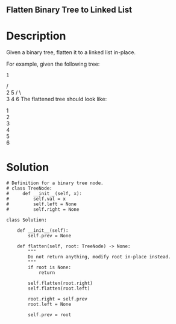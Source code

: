 Flatten Binary Tree to Linked List
---

# Description
Given a binary tree, flatten it to a linked list in-place.

For example, given the following tree:

    1
   / \
  2   5
 / \   \
3   4   6
The flattened tree should look like:

1
 \
  2
   \
    3
     \
      4
       \
        5
         \
          6

# Solution
```python3
# Definition for a binary tree node.
# class TreeNode:
#     def __init__(self, x):
#         self.val = x
#         self.left = None
#         self.right = None

class Solution:
    
    def __init__(self):
        self.prev = None
        
    def flatten(self, root: TreeNode) -> None:
        """
        Do not return anything, modify root in-place instead.
        """
        if root is None:
            return
        
        self.flatten(root.right)
        self.flatten(root.left)
        
        root.right = self.prev
        root.left = None
        
        self.prev = root
```
